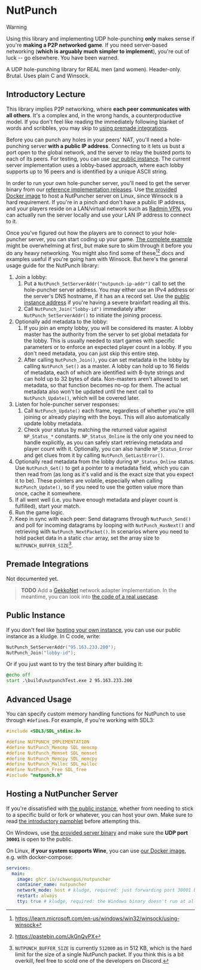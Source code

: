 # NutPunch

> [!WARNING]
> Using this library and implementing UDP hole-punching **only** makes sense if you're **making a P2P networked game**. If you need server-based networking (**which is arguably much simpler to implement**), you're out of luck -- go elsewhere. You have been warned.

A UDP hole-punching library for REAL men (and women). Header-only. Brutal. Uses plain C and Winsock.

## Introductory Lecture

This library implies P2P networking, where **each peer communicates with all others**. It's a complex and, in the wrong hands, a counterproductive model. If you don't feel like reading the immediately following blanket of words and scribbles, you may skip to [using premade integrations](#premade-integrations).

Before you can punch any holes in your peers' NAT, you'll need a hole-punching server **with a public IP address**. Connecting to it lets us bust a port open to the global network, and the server to relay the busted ports to each of its peers. For testing, you can use [our public instance](#public-instance). The current server implementation uses a lobby-based approach, where each lobby supports up to 16 peers and is identified by a unique ASCII string.

In order to run your own hole-puncher server, you'll need to get the server binary from our [reference implementation releases](https://github.com/Schwungus/nutpunch/releases/tag/stable). Use [the provided Docker image](https://github.com/Schwungus/nutpunch/pkgs/container/nutpuncher) to host a NutPuncher server on Linux, since Winsock is a hard requirement. If you're in a pinch and don't have a public IP address, and your players reside on a LAN/virtual network such as [Radmin VPN](https://www.radmin-vpn.com), you can actually run the server locally and use your LAN IP address to connect to it.

Once you've figured out how the players are to connect to your hole-puncher server, you can start coding up your game. [The complete example](src/test.c) might be overwhelming at first, but make sure to skim through it before you do any heavy networking. You might also find some of these[^1][^2] docs and examples useful if you're going ham with Winsock. But here's the general usage guide for the NutPunch library:

1. Join a lobby:
   1. Put a `NutPunch_SetServerAddr("nutpunch-ip-addr")` call to set the hole-puncher server address. You may either use an IPv4 address or the server's DNS hostname, if it has an `A` record set. Use the [public instance address](#public-instance) if you're having a severe brainfart reading all this.
   2. Call `NutPunch_Join("lobby-id")` immediately after `NutPunch_SetServerAddr()` to initiate the joining process.
2. Optionally add metadata to the lobby:
   1. If you join an empty lobby, you will be considered its master. A lobby master has the authority from the server to set global metadata for the lobby. This is usually needed to start games with specific parameters or to enforce an expected player count in a lobby. If you don't need metadata, you can just skip this entire step.
   2. After calling `NutPunch_Join()`, you can set metadata in the lobby by calling `NutPunch_Set()` as a master. A lobby can hold up to 16 fields of metadata, each of which are identified with 8-byte strings and can hold up to 32 bytes of data. Non-masters aren't allowed to set metadata, so that function becomes no-op for them. The actual metadata also won't be updated until the next call to `NutPunch_Update()`, which will be covered later.
3. Listen for hole-puncher server responses:
   1. Call `NutPunch_Update()` each frame, regardless of whether you're still joining or already playing with the boys. This will also automatically update lobby metadata.
   2. Check your status by matching the returned value against `NP_Status_*` constants. `NP_Status_Online` is the only one you need to handle explicitly, as you can safely start retrieving metadata and player count with it. Optionally, you can also handle `NP_Status_Error` and get clues from it by calling `NutPunch_GetLastError()`.
4. Optionally read metadata from the lobby during `NP_Status_Online` status. Use `NutPunch_Get()` to get a pointer to a metadata field, which you can then read from (as long as it's valid and is the exact size that you expect it to be). These pointers are volatile, especially when calling `NutPunch_Update()`, so if you need to use the gotten value more than once, cache it somewhere.
5. If all went well (i.e. you have enough metadata and player count is fulfilled), start your match.
6. Run the game logic.
7. Keep in sync with each peer: Send datagrams through `NutPunch_Send()` and poll for incoming datagrams by looping with `NutPunch_HasNext()` and retrieving with `NutPunch_NextPacket()`. In scenarios where you need to hold packet data in a static `char` array, set the array size to `NUTPUNCH_BUFFER_SIZE`[^3].

[^1]: <https://learn.microsoft.com/en-us/windows/win32/winsock/using-winsock>
[^2]: <https://pastebin.com/JkGnQyPX>
[^3]: `NUTPUNCH_BUFFER_SIZE` is currently `512000` as in 512 KB, which is the hard limit for the size of a single NutPunch packet. If you think this is a bit overkill, feel free to scold one of the developers on Discord.

## Premade Integrations

Not documented yet.

> **TODO**
> Add a [GekkoNet](https://github.com/HeatXD/GekkoNet) network adapter implementation. In the meantime, you can look into [the code of a real usecase](https://github.com/toggins/Klawiatura/blob/master/src/K_net.c).

## Public Instance

If you don't feel like [hosting your own instance](#hosting-a-nutpuncher-server), you can use our public instance as a kludge. In C code, write:

```c
NutPunch_SetServerAddr("95.163.233.200");
NutPunch_Join("lobby-id");
```

Or if you just want to try the test binary after building it:

```bat
@echo off
start .\build\nutpunchTest.exe 2 95.163.233.200
```

## Advanced Usage

You can specify custom memory handling functions for NutPunch to use through `#define`s. For example, if you're working with SDL3:

```c
#include <SDL3/SDL_stdinc.h>

#define NUTPUNCH_IMPLEMENTATION
#define NutPunch_Memcmp SDL_memcmp
#define NutPunch_Memset SDL_memset
#define NutPunch_Memcpy SDL_memcpy
#define NutPunch_Malloc SDL_malloc
#define NutPunch_Free SDL_free
#include "nutpunch.h"
```

## Hosting a NutPuncher Server

If you're dissatisfied with [the public instance](#public-instance), whether from needing to stick to a specific build or fork or whatever, you can host your own. Make sure to read [the introductory pamphlet](#introductory-lecture) before attempting this.

On Windows, use [the provided server binary](https://github.com/Schwungus/nutpunch/releases/tag/stable) and make sure the **UDP port `30001`** is open to the public.

On Linux, **if your system supports Wine**, you can use [our Docker image](https://github.com/Schwungus/nutpunch/pkgs/container/nutpuncher), e.g. with docker-compose:

```yaml
services:
  main:
    image: ghcr.io/schwungus/nutpuncher
    container_name: nutpuncher
    network_mode: host # kludge, required: just forwarding port 30001 breaks nutpuncher connectivity for unknown reasons
    restart: always
    tty: true # kludge, required: the Windows binary doesn't run at all without this
```
